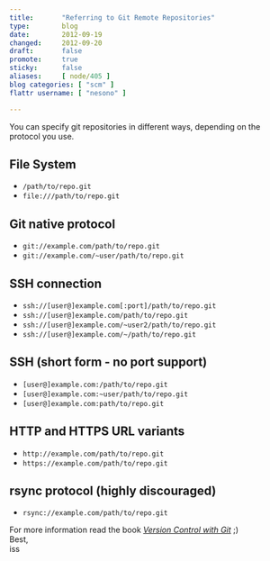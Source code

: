 ```yaml
---
title:       "Referring to Git Remote Repositories"
type:        blog
date:        2012-09-19
changed:     2012-09-20
draft:       false
promote:     true
sticky:      false
aliases:     [ node/405 ]
blog categories: [ "scm" ]
flattr username: [ "nesono" ]

---
```


<!--more-->
You can specify git repositories in different ways, depending on the protocol you use.


## File System
* `/path/to/repo.git`  
* `file:///path/to/repo.git`

## Git native protocol
* `git://example.com/path/to/repo.git`
* `git://example.com/~user/path/to/repo.git`

## SSH connection
* `ssh://[user@]example.com[:port]/path/to/repo.git`
* `ssh://[user@]example.com/path/to/repo.git`
* `ssh://[user@]example.com/~user2/path/to/repo.git`
* `ssh://[user@]example.com/~/path/to/repo.git`

## SSH (short form - no port support)
* `[user@]example.com:/path/to/repo.git`
* `[user@]example.com:~user/path/to/repo.git`
* `[user@]example.com:path/to/repo.git`

## HTTP and HTTPS URL variants
* `http://example.com/path/to/repo.git`
* `https://example.com/path/to/repo.git`

## rsync protocol (highly discouraged)
* `rsync://example.com/path/to/repo.git`

For more information read the book [*Version Control with Git*][1] ;)  
Best,  
iss

[1]: http://www.amazon.com/Version-Control-Git-collaborative-development/dp/1449316387/ref=sr_1_1?ie=UTF8&qid=1348065329&sr=8-1&keywords=version+control+with+git "Version Control with Git on Amazon.com"
